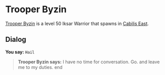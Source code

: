 # Trooper Byzin



[Trooper Byzin](/npc/106075) is a level 50 Iksar Warrior that spawns in [Cabilis East](/zone/106).



## Dialog

**You say:** `Hail`



>**Trooper Byzin says:** I have no time for conversation.  Go. and leave me to my duties.
end





